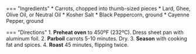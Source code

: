 === "Ingredients"
    * Carrots, chopped into thumb-sized pieces
    * Lard, Ghee, Olive Oil, or Neutral Oil
    * Kosher Salt
    * Black Peppercorn, ground
    * Cayenne Pepper, ground

=== "Directions"
    1. **Preheat oven** to 450ºF (232ºC). Dress sheet pan with aluminum foil.
    2. **Parboil** carrots 5-10 minutes. Dry.
    3. **Season** with cooking fat and spices.
    4. **Roast** 45 minutes, flipping twice.
